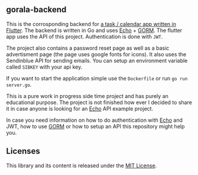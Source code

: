 ## gorala-backend

This is the corrosponding backend for [a task / calendar app written in Flutter](https://github.com/raLaaaa/gorala-client).
The backend is written in Go and uses [Echo](https://echo.labstack.com/) + [GORM](https://gorm.io/). The flutter app uses the API of this project.
Authentication is done with `JWT`.

The project also contains a password reset page as well as a basic advertisment page (the page uses google fonts for icons).
It also uses the Sendinblue API for sending emails. You can setup an environment variable called `SIBKEY` with your api key.

If you want to start the application simple use the `Dockerfile` or run `go run server.go`.

This is a pure work in progress side time project and has purely an educational purpose. 
The project is not finished how ever I decided to share it in case anyone is looking for an [Echo](https://echo.labstack.com/) API example project. 

In case you need information on how to do authentication with [Echo](https://echo.labstack.com/) and JWT, how to use [GORM](https://gorm.io/) or how to setup an API this repository might help you.

## Licenses
This library and its content is released under the [MIT License](https://choosealicense.com/licenses/mit/).
